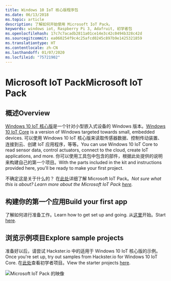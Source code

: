 ```yaml
---
title: Windows 10 IoT 核心版程序包
ms.date: 06/13/2018
ms.topic: article
description: 了解如何开始使用 Microsoft IoT Pack。
keywords: windows iot, Raspberry Pi 3, Adafruit, 初学者包
ms.openlocfilehash: 17c7c7acadb2811a01ce14e3c42c0494b328c42d
ms.sourcegitcommit: ea060254f9c4c25afcd0245c897b9e1425321859
ms.translationtype: HT
ms.contentlocale: zh-CN
ms.lasthandoff: 01/07/2020
ms.locfileid: "75721902"
---
```

# <a name="microsoft-iot-pack"></a><span data-ttu-id="ab59f-104">Microsoft IoT Pack</span><span class="sxs-lookup"><span data-stu-id="ab59f-104">Microsoft IoT Pack</span></span>

## <a name="overview"></a><span data-ttu-id="ab59f-105">概述</span><span class="sxs-lookup"><span data-stu-id="ab59f-105">Overview</span></span>
<span data-ttu-id="ab59f-106">[Windows 10 IoT 核心版](../windows-iot-core.md)是一个针对小型嵌入式设备的 Windows 版本。</span><span class="sxs-lookup"><span data-stu-id="ab59f-106">[Windows 10 IoT Core](../windows-iot-core.md) is a version of Windows targeted towards small, embedded devices.</span></span> <span data-ttu-id="ab59f-107">可以使用 Windows 10 IoT 核心版来读取传感器数据、控制传动装置、连接到云、创建 IoT 应用程序，等等。</span><span class="sxs-lookup"><span data-stu-id="ab59f-107">You can use Windows 10 IoT Core to read sensor data, control actuators, connect to the cloud, create IoT applications, and more.</span></span> <span data-ttu-id="ab59f-108">你可以使用工具包中包含的部件，根据此处提供的说明来构建自己的第一个项目。</span><span class="sxs-lookup"><span data-stu-id="ab59f-108">With the parts included in the kit and instructions provided here, you'll be ready to make your first project.</span></span>

<span data-ttu-id="ab59f-109">不确定这是关于什么的？  在[此处](https://www.adafruit.com/windows10iotpi2)详细了解 Microsoft IoT Pack。</span><span class="sxs-lookup"><span data-stu-id="ab59f-109">_Not sure what this is about? Learn more about the Microsoft IoT Pack [here](https://www.adafruit.com/windows10iotpi2)._</span></span>

## <a name="build-your-first-app"></a><span data-ttu-id="ab59f-110">构建你的第一个应用</span><span class="sxs-lookup"><span data-stu-id="ab59f-110">Build your first app</span></span>

<span data-ttu-id="ab59f-111">了解如何进行准备工作。</span><span class="sxs-lookup"><span data-stu-id="ab59f-111">Learn how to get set up and going.</span></span> <span data-ttu-id="ab59f-112">从[这里](https://docs.microsoft.com/windows/iot-core/tutorials/quickstarter/devicesetup#using-the-iot-dashboard-raspberry-pi-minnowboard-nxp)开始。</span><span class="sxs-lookup"><span data-stu-id="ab59f-112">Start [here](https://docs.microsoft.com/windows/iot-core/tutorials/quickstarter/devicesetup#using-the-iot-dashboard-raspberry-pi-minnowboard-nxp).</span></span>

## <a name="explore-sample-projects"></a><span data-ttu-id="ab59f-113">浏览示例项目</span><span class="sxs-lookup"><span data-stu-id="ab59f-113">Explore sample projects</span></span>

<span data-ttu-id="ab59f-114">准备好以后，请尝试 Hackster.io 中的适用于 Windows 10 IoT 核心版的示例。</span><span class="sxs-lookup"><span data-stu-id="ab59f-114">Once you're set up, try out samples from Hackster.io for Windows 10 IoT Core.</span></span> <span data-ttu-id="ab59f-115">在[此处](https://github.com/ms-iot/adafruitsample/blob/master/README.md)查看初学者项目。</span><span class="sxs-lookup"><span data-stu-id="ab59f-115">View the starter projects [here](https://github.com/ms-iot/adafruitsample/blob/master/README.md).</span></span>

![Microsoft IoT Pack 的映像](../media/adafruitkit/pack.jpg)
